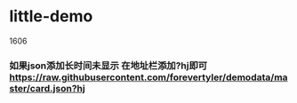 # little-demo
1606
### 如果json添加长时间未显示 在地址栏添加?hj即可 https://raw.githubusercontent.com/forevertyler/demodata/master/card.json?hj
